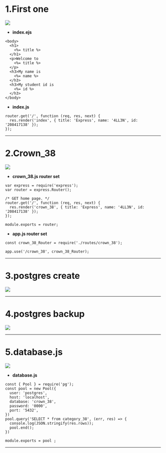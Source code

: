 # 1.First one

![](https://i.imgur.com/mjjPdek.png)

- **index.ejs**

```
<body>
  <h1>
    <%= title %>
  </h1>
  <p>Welcome to
    <%= title %>
  </p>
  <h3>My name is
    <%= name %>
  </h3>
  <h3>My student id is
    <%= id %>
  </h3>
</body>
```

- **index.js**

```
router.get('/', function (req, res, next) {
  res.render('index', { title: 'Express', name: '4LL3N', id: '208417138' });
});
```

---

# 2.Crown_38

![](https://i.imgur.com/UMZRRJU.jpg)

- **crown_38.js router set**

```
var express = require('express');
var router = express.Router();

/* GET home page. */
router.get('/', function (req, res, next) {
  res.render('crown_38', { title: 'Express', name: '4LL3N', id: '208417138' });
});

module.exports = router;

```

- **app.js router set**

```
const crown_38_Router = require('./routes/crown_38');

app.use('/crown_38', crown_38_Router);

```

---

# 3.postgres create

![](https://i.imgur.com/5g4me5C.png)

---

# 4.postgres backup

![](https://i.imgur.com/FaM7mNg.png)

---

# 5.database.js

![](https://i.imgur.com/CweJGYH.png)

- **database.js**

```
const { Pool } = require('pg');
const pool = new Pool({
  user: 'postgres',
  host: 'localhost',
  database: 'crown_38',
  password: '0000',
  port: '5432',
})
pool.query('SELECT * from category_38', (err, res) => {
  console.log(JSON.stringify(res.rows));
  pool.end();
})

module.exports = pool ;
```

---
